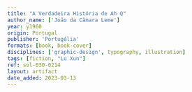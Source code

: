 ```yaml
---
title: "A Verdadeira História de Ah Q"
author_name: ['João da Câmara Leme']
year: y1960
origin: Portugal
publisher: 'Portugália'
formats: [book, book-cover]
disciplines: ['graphic-design', typography, illustration]
tags: [fiction, "Lu Xun"]
ref: sol-030-0214
layout: artifact
date_added: 2023-03-13
---
```

